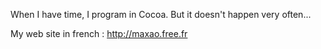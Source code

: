 

When I have time, I program in Cocoa. But it doesn't happen very often...

My web site in french : http://maxao.free.fr